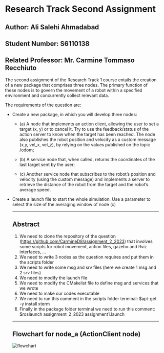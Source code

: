 Research Track Second Assignment
=================================

Author: Ali Salehi Ahmadabad
-------------------------------------------------------
Student Number: S6110138 
-------------------------------------------------------
Related Professor: Mr. Carmine Tommaso Recchiuto
--------------------------------------------------------
The second assignment of the Research Track 1 course entails the creation of a new package that comprises three nodes. The primary function of these nodes is to govern the movement of a robot within a specified environment and concurrently collect relevant data.

The requirements of the question are:
- Create a new package, in which you will develop three nodes:
  
   - (a) A node that implements an action client, allowing the user to set a target (x, y) or to cancel it. Try to use the 
     feedback/status of the action server to know when the target has been reached. The node also publishes the
     robot position and velocity as a custom message (x,y, vel_x, vel_z), by relying on the values published on the
     topic /odom;

   - (b) A service node that, when called, returns the coordinates of the last target sent by the user;

   - (c) Another service node that subscribes to the robot’s position and velocity (using the custom message) and
implements a server to retrieve the distance of the robot from the target and the robot’s average speed.

- Create a launch file to start the whole simulation. Use a parameter to select the size of the averaging window of node (c)

  --------------------------------------------------------
  ## Abstract

  1) We need to clone the repository of the question (https://github.com/CarmineD8/assignment_2_2023) that involves some scripts for robot movement, action files, gazebo and Rviz interfaces, ...
  2) We need to write 3 nodes as the question requires and put them in the scripts folder
  3) We need to write some msg and srv files (here we create 1 msg and 2 srv files)
  4) We need to modify the launch file
  5) We need to modify the CMakelist file to define msg and services that we wrote
  6) We need to make our codes executable
  7) We need to run this comment in the scripts folder terminal: $apt-get -y install xterm
  8) Finally in the package folder terminal we need to run this comment: $roslaunch assignment_2_2023 assignment1.launch
 
  --------------------------------------------------------
  ## Flowchart for node_a (ActionClient node)
  ![flowchart](https://github.com/AliSalehiAhmadabad/ResearchTrack_2nd_Assignment/assets/150590478/4d926e7a-50a0-4648-ab53-b849662b81d3)
  

  
  


